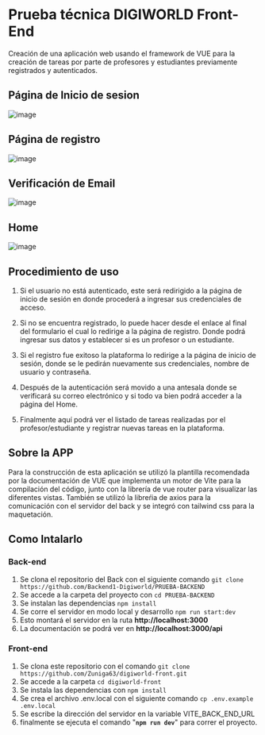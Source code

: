 # Prueba técnica DIGIWORLD Front-End

Creación de una aplicación web usando el framework de VUE para la creación de tareas por parte de profesores y estudiantes previamente registrados y autenticados.

## Página de Inicio de sesion
![image](https://user-images.githubusercontent.com/50376585/195969422-b68697b6-a9cd-461b-9839-029e43f16979.png)

## Página de registro
![image](https://user-images.githubusercontent.com/50376585/195969473-082de9f2-240d-44b9-a9d4-191d36179499.png)

## Verificación de Email
![image](https://user-images.githubusercontent.com/50376585/195969615-094b737c-9299-4719-be7d-fa178c1e5c1e.png)

## Home
![image](https://user-images.githubusercontent.com/50376585/195969543-9aea2802-3b4d-4419-8cf8-2842fc393cd2.png)

## Procedimiento de uso

1. Si el usuario no está autenticado, este será redirigido a la página de inicio de sesión en donde procederá a ingresar sus credenciales de acceso.

2. Si no se encuentra registrado, lo puede hacer desde el enlace al final del formulario el cual lo redirige a la página de registro. Donde podrá ingresar sus datos y establecer si es un profesor o un estudiante. 

3. Si el registro fue exitoso la plataforma lo redirige a la página de inicio de sesión, donde se le pedirán nuevamente sus credenciales, nombre de usuario y contraseña. 

4. Después de la autenticación será movido a una antesala donde se verificará su correo electrónico y si todo va bien podrá acceder a la página del Home.

5. Finalmente aquí podrá ver el listado de tareas realizadas por el profesor/estudiante y registrar nuevas tareas en la plataforma.


## Sobre la APP

Para la construcción de esta aplicación se utilizó la plantilla recomendada por la documentación de VUE  que implementa un motor de Vite para la compilación del código, junto con la librería de vue router para visualizar las diferentes vistas. También se utilizó la libreŕia de axios para la comunicación con el servidor del back y se integró con tailwind css para la maquetación.

## Como Intalarlo

### Back-end
1. Se clona el repositorio del Back con el siguiente comando `git clone https://github.com/Backend1-Digiworld/PRUEBA-BACKEND`
2. Se accede a la carpeta del proyecto con `cd PRUEBA-BACKEND`
3. Se instalan las dependencias `npm install`
4. Se corre el servidor en modo local y desarrollo `npm run start:dev`
5. Esto montará el servidor en la ruta **http://localhost:3000**
6. La documentación se podrá ver en **http://localhost:3000/api**

### Front-end
1. Se clona este repositorio con el comando `git clone https://github.com/Zuniga63/digiworld-front.git`
2. Se accede a la carpeta `cd digiworld-front`
3. Se instala las dependencias con `npm install`
4. Se crea el archivo .env.local con el siguiente comando `cp .env.example .env.local`
5. Se escribe la dirección del servidor en la variable  VITE_BACK_END_URL
6. finalmente se ejecuta el comando "**`npm run dev`**" para correr el proyecto.

